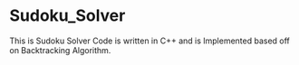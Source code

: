 # Sudoku_Solver
This is Sudoku Solver Code is written in C++ and is Implemented based off on Backtracking Algorithm. 

